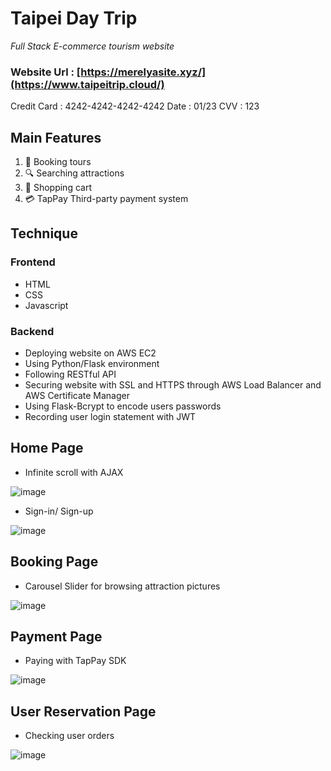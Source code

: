 # Taipei Day Trip
_Full Stack E-commerce tourism website_

### Website Url : [https://merelyasite.xyz/](https://www.taipeitrip.cloud/)
Credit Card : 4242-4242-4242-4242
Date : 01/23
CVV : 123

## Main Features
1. 📆 Booking tours
2. 🔍 Searching attractions
3. 🛒 Shopping cart
4. 💳 TapPay Third-party payment system

## Technique
### Frontend
+ HTML
+ CSS
+ Javascript

### Backend
+ Deploying website on AWS EC2
+ Using Python/Flask environment
+ Following RESTful API 
+ Securing website with SSL and HTTPS through AWS Load Balancer and AWS Certificate Manager
+ Using Flask-Bcrypt to encode users passwords
+ Recording user login statement with JWT

## Home Page
+ Infinite scroll with AJAX

![image](https://user-images.githubusercontent.com/92343813/174983678-9daa5f4b-30bf-40ac-a2ed-c3e51a2bc910.png)

+ Sign-in/ Sign-up

![image](https://user-images.githubusercontent.com/92343813/174987475-c605c630-3a1a-4578-b1c3-07b3cfb16521.png)

## Booking Page
+ Carousel Slider for browsing attraction pictures

![image](https://user-images.githubusercontent.com/92343813/174988014-2197135a-cb13-40ba-ad4b-528617e7d802.png)

## Payment Page
+ Paying with TapPay SDK

![image](https://user-images.githubusercontent.com/92343813/174988738-fd515916-aaaa-40bc-8c43-9a12462a5752.png)

## User Reservation Page
+ Checking user orders

![image](https://user-images.githubusercontent.com/92343813/174990543-71e78c4f-c9df-4ae9-8823-5f96e9c17eb1.png)

